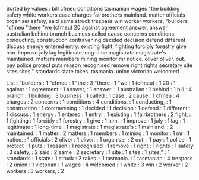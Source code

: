 Sorted by values :
bill cfmeu conditions tasmanian wages "the building safety white workers case charges fairbrothers mainland. matter officials organiser safety, said same struck trespass win worker workers, "builders "cfmeu "there "we (cfmeu) 20 against agreement answer, answer. australian behind branch business called cause concerns conditions. conducting, construction contravening decided decision defend different discuss energy entered entry. existing fight, fighting forcibly forestry give him. improve july lag legitimate long-time magistrate magistrate's maintained. matters members mining monitor mr notice. oliver oliver. out. pay police protect puts reason recognised remove right rights secretary site sites sites," standards state takes. tasmania. union victorian welcomed 

List :
"builders : 1
"cfmeu : 1
"the : 3
"there : 1
"we : 1
(cfmeu) : 1
20 : 1
against : 1
agreement : 1
answer, : 1
answer. : 1
australian : 1
behind : 1
bill : 4
branch : 1
building : 3
business : 1
called : 1
case : 2
cause : 1
cfmeu : 4
charges : 2
concerns : 1
conditions : 4
conditions. : 1
conducting, : 1
construction : 1
contravening : 1
decided : 1
decision : 1
defend : 1
different : 1
discuss : 1
energy : 1
entered : 1
entry. : 1
existing : 1
fairbrothers : 2
fight, : 1
fighting : 1
forcibly : 1
forestry : 1
give : 1
him. : 1
improve : 1
july : 1
lag : 1
legitimate : 1
long-time : 1
magistrate : 1
magistrate's : 1
mainland. : 2
maintained. : 1
matter : 2
matters : 1
members : 1
mining : 1
monitor : 1
mr : 1
notice. : 1
officials : 2
oliver : 1
oliver. : 1
organiser : 2
out. : 1
pay : 1
police : 1
protect : 1
puts : 1
reason : 1
recognised : 1
remove : 1
right : 1
rights : 1
safety : 3
safety, : 2
said : 2
same : 2
secretary : 1
site : 1
sites : 1
sites," : 1
standards : 1
state : 1
struck : 2
takes. : 1
tasmania. : 1
tasmanian : 4
trespass : 2
union : 1
victorian : 1
wages : 4
welcomed : 1
white : 3
win : 2
worker : 2
workers : 3
workers, : 2
